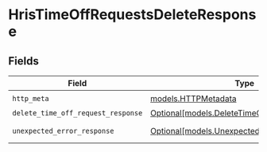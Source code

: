 # HrisTimeOffRequestsDeleteResponse


## Fields

| Field                                                                                      | Type                                                                                       | Required                                                                                   | Description                                                                                |
| ------------------------------------------------------------------------------------------ | ------------------------------------------------------------------------------------------ | ------------------------------------------------------------------------------------------ | ------------------------------------------------------------------------------------------ |
| `http_meta`                                                                                | [models.HTTPMetadata](../models/httpmetadata.md)                                           | :heavy_check_mark:                                                                         | N/A                                                                                        |
| `delete_time_off_request_response`                                                         | [Optional[models.DeleteTimeOffRequestResponse]](../models/deletetimeoffrequestresponse.md) | :heavy_minus_sign:                                                                         | TimeOffRequests                                                                            |
| `unexpected_error_response`                                                                | [Optional[models.UnexpectedErrorResponse]](../models/unexpectederrorresponse.md)           | :heavy_minus_sign:                                                                         | Unexpected error                                                                           |
